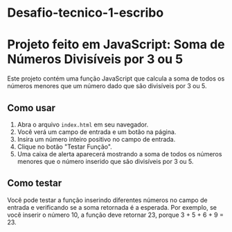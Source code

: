 # Desafio-tecnico-1-escribo

# Projeto feito em JavaScript: Soma de Números Divisíveis por 3 ou 5

Este projeto contém uma função JavaScript que calcula a soma de todos os números menores que um número dado que são divisíveis por 3 ou 5.

## Como usar

1. Abra o arquivo `index.html` em seu navegador.
2. Você verá um campo de entrada e um botão na página.
3. Insira um número inteiro positivo no campo de entrada.
4. Clique no botão "Testar Função".
5. Uma caixa de alerta aparecerá mostrando a soma de todos os números menores que o número inserido que são divisíveis por 3 ou 5.

## Como testar

Você pode testar a função inserindo diferentes números no campo de entrada e verificando se a soma retornada é a esperada. Por exemplo, se você inserir o número 10, a função deve retornar 23, porque 3 + 5 + 6 + 9 = 23.

